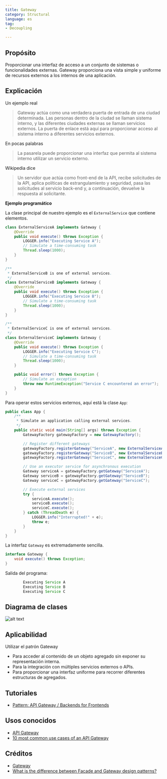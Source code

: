 ```yaml
---
title: Gateway
category: Structural
language: es
tag:
- Decoupling

---
```


## Propósito

Proporcionar una interfaz de acceso a un conjunto de sistemas o funcionalidades externas. Gateway proporciona una vista
simple y uniforme de
recursos externos a los internos de una aplicación.

## Explicación

Un ejemplo real

> Gateway actúa como una verdadera puerta de entrada de una ciudad determinada. Las personas dentro de la ciudad se
> llaman sistema interno, y las diferentes ciudades externas se llaman servicios externos. La puerta de enlace está aquí
> para proporcionar acceso al sistema interno a diferentes servicios externos.

En pocas palabras

> La pasarela puede proporcionar una interfaz que permita al sistema interno utilizar un servicio externo.

Wikipedia dice

> Un servidor que actúa como front-end de la API, recibe solicitudes de la API, aplica políticas de estrangulamiento y
> seguridad, pasa las solicitudes al servicio back-end y, a continuación, devuelve la respuesta al solicitante.

**Ejemplo programático**

La clase principal de nuestro ejemplo es el `ExternalService` que contiene elementos.

```java
class ExternalServiceA implements Gateway {
    @Override
    public void execute() throws Exception {
        LOGGER.info("Executing Service A");
        // Simulate a time-consuming task
        Thread.sleep(1000);
    }
}

/**
 * ExternalServiceB is one of external services.
 */
class ExternalServiceB implements Gateway {
    @Override
    public void execute() throws Exception {
        LOGGER.info("Executing Service B");
        // Simulate a time-consuming task
        Thread.sleep(1000);
    }
}

/**
 * ExternalServiceC is one of external services.
 */
class ExternalServiceC implements Gateway {
    @Override
    public void execute() throws Exception {
        LOGGER.info("Executing Service C");
        // Simulate a time-consuming task
        Thread.sleep(1000);
    }

    public void error() throws Exception {
        // Simulate an exception
        throw new RuntimeException("Service C encountered an error");
    }
}
```

Para operar estos servicios externos, aquí está la clase `App`:

```java
public class App {
    /**
     * Simulate an application calling external services.
     */
    public static void main(String[] args) throws Exception {
        GatewayFactory gatewayFactory = new GatewayFactory();

        // Register different gateways
        gatewayFactory.registerGateway("ServiceA", new ExternalServiceA());
        gatewayFactory.registerGateway("ServiceB", new ExternalServiceB());
        gatewayFactory.registerGateway("ServiceC", new ExternalServiceC());

        // Use an executor service for asynchronous execution
        Gateway serviceA = gatewayFactory.getGateway("ServiceA");
        Gateway serviceB = gatewayFactory.getGateway("ServiceB");
        Gateway serviceC = gatewayFactory.getGateway("ServiceC");

        // Execute external services
        try {
            serviceA.execute();
            serviceB.execute();
            serviceC.execute();
        } catch (ThreadDeath e) {
            LOGGER.info("Interrupted!" + e);
            throw e;
        }
    }
}
```

La interfaz `Gateway` es extremadamente sencilla.

```java
interface Gateway {
    void execute() throws Exception;
}
```

Salida del programa:

```java
        Executing Service A
        Executing Service B
        Executing Service C
```

## Diagrama de clases

![alt text](./etc/gateway.urm.png "gateway")

## Aplicabilidad

Utilizar el patrón Gateway

* Para acceder al contenido de un objeto agregado sin exponer su representación interna.
* Para la integración con múltiples servicios externos o APIs.
* Para proporcionar una interfaz uniforme para recorrer diferentes estructuras de agregados.

## Tutoriales

* [Pattern: API Gateway / Backends for Frontends](https://microservices.io/patterns/apigateway.html)

## Usos conocidos

* [API Gateway](https://java-design-patterns.com/patterns/microservices-api-gateway/)
* [10 most common use cases of an API Gateway](https://apisix.apache.org/blog/2022/10/27/ten-use-cases-api-gateway/)

## Créditos

* [Gateway](https://martinfowler.com/articles/gateway-pattern.html)
* [What is the difference between Facade and Gateway design patterns?](https://stackoverflow.com/questions/4422211/what-is-the-difference-between-facade-and-gateway-design-patterns)
